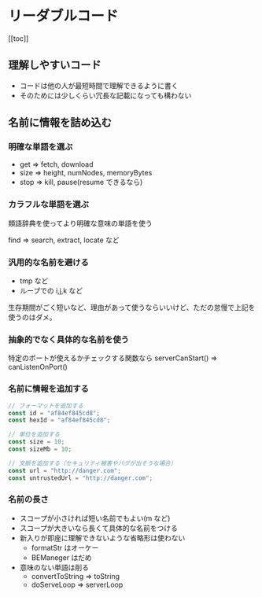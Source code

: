 # リーダブルコード

[[toc]]

## 理解しやすいコード

- コードは他の人が最短時間で理解できるように書く
- そのためには少しくらい冗長な記載になっても構わない

## 名前に情報を詰め込む

### 明確な単語を選ぶ

- get => fetch, download
- size => height, numNodes, memoryBytes
- stop => kill, pause(resume できるなら)

### カラフルな単語を選ぶ

類語辞典を使ってより明確な意味の単語を使う

find => search, extract, locate など

### 汎用的な名前を避ける

- tmp など
- ループでの i,j,k など

生存期間がごく短いなど、理由があって使うならいいけど、ただの怠慢で上記を使うのはダメ。

### 抽象的でなく具体的な名前を使う

特定のポートが使えるかチェックする関数なら
serverCanStart() => canListenOnPort()

### 名前に情報を追加する

```js
// フォーマットを追加する
const id = "af84ef845cd8";
const hexId = "af84ef845cd8";

// 単位を追加する
const size = 10;
const sizeMb = 10;

// 文脈を追加する（セキュリティ被害やバグが出そうな場合）
const url = "http://danger.com";
const untrustedUrl = "http://danger.com";
```

### 名前の長さ

- スコープが小さければ短い名前でもよい(m など)
- スコープが大きいなら長くて具体的な名前をつける
- 新入りが即座に理解できないような省略形は使わない
  - formatStr はオーケー
  - BEManeger はだめ
- 意味のない単語は削る
  - convertToString => toString
  - doServeLoop => serverLoop
